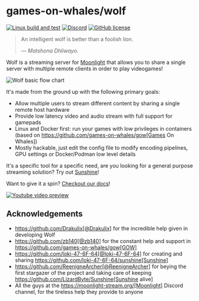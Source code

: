 # games-on-whales/wolf

[![Linux build and test](https://github.com/games-on-whales/wolf/actions/workflows/linux-build-test.yml/badge.svg)](https://github.com/games-on-whales/wolf/actions/workflows/linux-build-test.yml)
[![Discord](https://img.shields.io/discord/856434175455133727.svg?label=&logo=discord&logoColor=ffffff&color=7389D8&labelColor=6A7EC2)](https://discord.gg/kRGUDHNHt2)
[![GitHub license](https://img.shields.io/github/license/games-on-whales/wolf)](https://github.com/games-on-whales/wolf/blob/main/LICENSE)

> An intelligent wolf is better than a foolish lion.
>
> &mdash; <cite>Matshona Dhliwayo.</cite>

Wolf is a streaming server for [Moonlight](https://moonlight-stream.org/) that allows you to share a single server with
multiple remote clients in order to play videogames!

![Wolf basic flow chart](https://github.com/games-on-whales/wolf/blob/stable/docs/modules/ROOT/images/wolf-introduction.svg?raw=true)

It's made from the ground up with the following primary goals:

- Allow multiple users to stream different content by sharing a single remote host hardware
- Provide low latency video and audio stream with full support for gamepads
- Linux and Docker first: run your games with low privileges in containers (based
  on https://github.com/games-on-whales/gow[Games On Whales])
- Mostly hackable, just edit the config file to modify encoding pipelines, GPU settings or Docker/Podman low level
  details

It's a specific tool for a specific need, are you looking for a general purpose streaming solution?
Try out [Sunshine](https://github.com/LizardByte/Sunshine)!

Want to give it a spin? [Checkout our docs](https://games-on-whales.github.io/wolf/stable/)!

[![Youtube video preview](https://github.com/games-on-whales/wolf/blob/stable/docs/modules/ROOT/images/introduction-video.png?raw=true)](https://www.youtube.com/watch?v=z5jzLIUH6rA)

## Acknowledgements

- https://github.com/Drakulix[@Drakulix] for the incredible help given in developing Wolf
- https://github.com/zb140[@zb140] for the constant help and support in https://github.com/games-on-whales/gow[GOW]
- https://github.com/loki-47-6F-64[@loki-47-6F-64] for creating and
  sharing https://github.com/loki-47-6F-64/sunshine[Sunshine]
- https://github.com/ReenigneArcher[@ReenigneArcher] for beying the first stargazer of the project and taking care of
  keeping https://github.com/LizardByte/Sunshine[Sunshine alive]
- All the guys at the https://moonlight-stream.org/[Moonlight] Discord channel, for the tireless help they provide to
  anyone